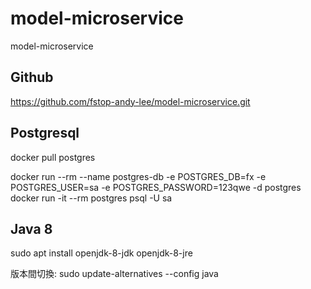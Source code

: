# model-microservice
model-microservice

## Github
https://github.com/fstop-andy-lee/model-microservice.git


## Postgresql
docker pull postgres

docker run --rm --name postgres-db -e POSTGRES_DB=fx -e POSTGRES_USER=sa -e POSTGRES_PASSWORD=123qwe -d postgres
docker run -it --rm  postgres psql -U sa


## Java 8

sudo apt install openjdk-8-jdk openjdk-8-jre

版本間切換: sudo update-alternatives --config java
